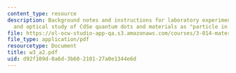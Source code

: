 ```yaml
---
content_type: resource
description: Background notes and instructions for laboratory experiments on synthesis
  and optical study of CdSe quantum dots and materials as "particle in a box" models.
file: https://ol-ocw-studio-app-qa.s3.amazonaws.com/courses/3-014-materials-laboratory-fall-2006/d92f109d0a6d3b60210127a0e1344e6d_w3_a2.pdf
file_type: application/pdf
resourcetype: Document
title: w3_a2.pdf
uid: d92f109d-0a6d-3b60-2101-27a0e1344e6d
---
```

